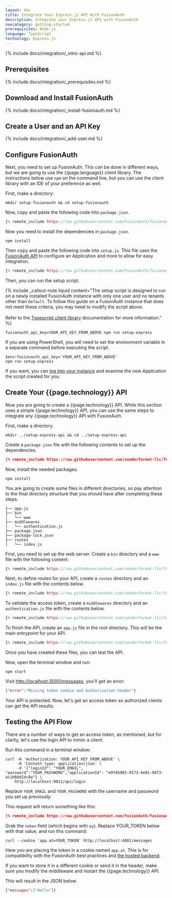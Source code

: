 ```yaml
---
layout: doc
title: Integrate Your Express.js API With FusionAuth
description: Integrate your Express.js API with FusionAuth
navcategory: getting-started
prerequisites: Node.js
language: TypeScript
technology: Express.js
---
```


{% include docs/integration/_intro-api.md %}

## Prerequisites

{% include docs/integration/_prerequisites.md %}

## Download and Install FusionAuth

{% include docs/integration/_install-fusionauth.md %}

## Create a User and an API Key

{% include docs/integration/_add-user.md %}

## Configure FusionAuth

Next, you need to set up FusionAuth. This can be done in different ways, but we are going to use the {{page.language}} client library. The instructions below use `npm` on the command line, but you can use the client library with an IDE of your preference as well.

First, make a directory:

```shell
mkdir setup-fusionauth && cd setup-fusionauth
```

Now, copy and paste the following code into `package.json`.

```javascript
{% remote_include https://raw.githubusercontent.com/FusionAuth/fusionauth-example-client-libraries/main/typescript/package.json %}
```

Now you need to install the dependencies in `package.json`.

```shell
npm install
```

Then copy and paste the following code into `setup.js`. This file uses the [FusionAuth API](/docs/v1/tech/apis/) to configure an Application and more to allow for easy integration.

```javascript
{% remote_include https://raw.githubusercontent.com/FusionAuth/fusionauth-example-client-libraries/main/typescript/setup-express.js %}
```

Then, you can run the setup script.

{% include _callout-note.liquid content="The setup script is designed to run on a newly installed FusionAuth instance with only one user and no tenants other than `Default`. To follow this guide on a FusionAuth instance that does not meet these criteria, you may need to modify the script above. <br><br> Refer to the [Typescript client library](/docs/v1/tech/client-libraries/typescript) documentation for more information." %}

```shell
fusionauth_api_key=YOUR_API_KEY_FROM_ABOVE npm run setup-express
```

If you are using PowerShell, you will need to set the environment variable in a separate command before executing the script.

```shell
$env:fusionauth_api_key='YOUR_API_KEY_FROM_ABOVE'
npm run setup-express
```

If you want, you can [log into your instance](http://localhost:9011) and examine the new Application the script created for you.

## Create Your {{page.technology}} API

Now you are going to create a {{page.technology}} API. While this section uses a simple {{page.technology}} API, you can use the same steps to integrate any {{page.technology}} API with FusionAuth.

First, make a directory.

```shell
mkdir ../setup-express-api && cd ../setup-express-api
```

Create a `package.json` file with the following contents to set up the dependencies.

```json
{% remote_include https://raw.githubusercontent.com/sonderformat-llc/fusionauth-example-express-api/master/package.json %}
```

Now, install the needed packages.

```shell
npm install
```

You are going to create some files in different directories, so pay attention to the final directory structure that you should have after completing these steps.
```
├── app.js
├── bin
│   └── www
├── middlewares
│   └── authentication.js
├── package.json
├── package-lock.json
├── routes
│   └── index.js
```

First, you need to set up the web server. Create a `bin` directory and a `www` file with the following content.

```javascript
{% remote_include https://raw.githubusercontent.com/sonderformat-llc/fusionauth-example-express-api/master/bin/www %}
```

Next, to define routes for your API, create a `routes` directory and an `index.js` file with the contents below.

```javascript
{% remote_include https://raw.githubusercontent.com/sonderformat-llc/fusionauth-example-express-api/master/routes/index.js %}
```

To validate the access token, create a `middlewares` directory and an `authentication.js` file with the contents below.

```javascript
{% remote_include https://raw.githubusercontent.com/sonderformat-llc/fusionauth-example-express-api/master/middlewares/authentication.js %}
```

To finish the API, create an `app.js` file in the root directory. This will be the main entrypoint for your API.

```javascript
{% remote_include https://raw.githubusercontent.com/sonderformat-llc/fusionauth-example-express-api/master/app.js %}
```

Once you have created these files, you can test the API.

Now, open the terminal window and run:

```shell
npm start
```

Visit [http://localhost:3000/messages](http://localhost:3000/messages), you'll get an error:

```json
{"error":"Missing token cookie and Authorization header"}
```

Your API is protected. Now, let's get an access token so authorized clients can get the API results.

## Testing the API Flow

There are a number of ways to get an access token, as mentioned, but for clarity, let's use the login API to mimic a client.

Run this command in a terminal window:

```shell
curl -H 'Authorization: YOUR_API_KEY_FROM_ABOVE' \
     -H 'Content-type: application/json' \
     -d '{"loginId": "YOUR_EMAIL", "password":"YOUR_PASSWORD","applicationId": "e9fdb985-9173-4e01-9d73-ac2d60d1dc8e"} \
    http://localhost:9011/api/login 
```

Replace `YOUR_EMAIL` and `YOUR_PASSWORD` with the username and password you set up previously.

This request will return something like this:

```json
{% remote_include https://raw.githubusercontent.com/FusionAuth/fusionauth-site/master/site/docs/src/json/users/login-response.json %}
```

Grab the `token` field (which begins with `ey`). Replace YOUR_TOKEN below with that value, and run this command:

```shell
curl --cookie 'app.at=YOUR_TOKEN' http://localhost:4001/messages
```

Here you are placing the token in a cookie named `app.at`. This is for compatibility with the FusionAuth best practices and [the hosted backend](/docs/v1/tech/apis/hosted-backend).

If you want to store it in a different cookie or send it in the header, make sure you modify the middleware and restart the {{page.technology}} API.

This will result in the JSON below.

```json
{"messages":["Hello"]}
```
